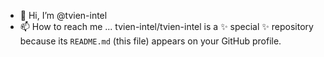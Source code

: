 - 👋 Hi, I’m @tvien-intel
- 📫 How to reach me ...
tvien-intel/tvien-intel is a ✨ special ✨ repository because its `README.md` (this file) appears on your GitHub profile.

